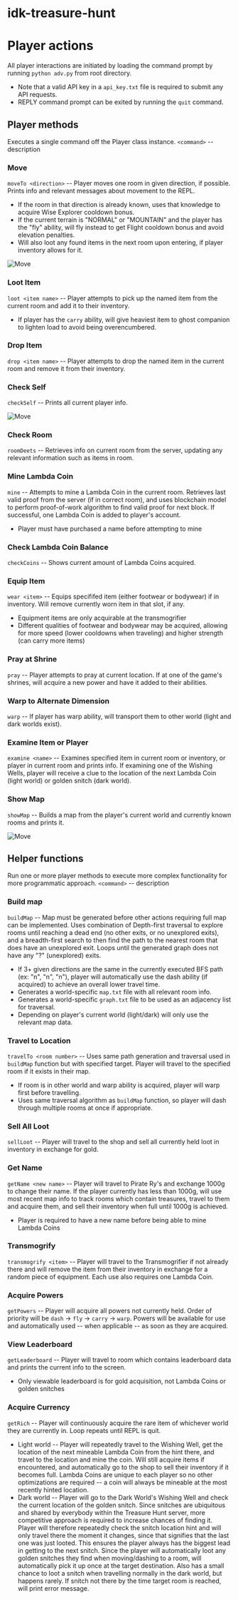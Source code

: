 # idk-treasure-hunt

# Player actions

All player interactions are initiated by loading the command prompt by running `python adv.py` from root directory.

- Note that a valid API key in a `api_key.txt` file is required to submit any API requests.
- REPLY command prompt can be exited by running the `quit` command.

## Player methods

Executes a single command off the Player class instance.
`<command>` -- description

### Move

`moveTo <direction>` -- Player moves one room in given direction, if possible. Prints info and relevant messages about movement to the REPL.

- If the room in that direction is already known, uses that knowledge to acquire Wise Explorer cooldown bonus.
- If the current terrain is "NORMAL" or "MOUNTAIN" and the player has the "fly" ability, will fly instead to get Flight cooldown bonus and avoid elevation penalties.
- Will also loot any found items in the next room upon entering, if player inventory allows for it.

![Move](images/move.png)

### Loot Item

`loot <item name>` -- Player attempts to pick up the named item from the current room and add it to their inventory.

- If player has the `carry` ability, will give heaviest item to ghost companion to lighten load to avoid being overencumbered.

### Drop Item

`drop <item name>` -- Player attempts to drop the named item in the current room and remove it from their inventory.

### Check Self

`checkSelf` -- Prints all current player info.

![Move](images/player.png)

### Check Room

`roomDeets` -- Retrieves info on current room from the server, updating any relevant information such as items in room.

### Mine Lambda Coin

`mine` -- Attempts to mine a Lambda Coin in the current room. Retrieves last valid proof from the server (if in correct room), and uses blockchain model to perform proof-of-work algorithm to find valid proof for next block. If successful, one Lambda Coin is added to player's account.

- Player must have purchased a name before attempting to mine

### Check Lambda Coin Balance

`checkCoins` -- Shows current amount of Lambda Coins acquired.

### Equip Item

`wear <item>` -- Equips specififed item (either footwear or bodywear) if in inventory. Will remove currently worn item in that slot, if any.

- Equipment items are only acquirable at the transmogrifier
- Different qualities of footwear and bodywear may be acquired, allowing for more speed (lower cooldowns when traveling) and higher strength (can carry more items)

### Pray at Shrine

`pray` -- Player attempts to pray at current location. If at one of the game's shrines, will acquire a new power and have it added to their abilities.

### Warp to Alternate Dimension

`warp` -- If player has warp ability, will transport them to other world (light and dark worlds exist).

### Examine Item or Player

`examine <name>` -- Examines specified item in current room or inventory, or player in current room and prints info. If examining one of the Wishing Wells, player will receive a clue to the location of the next Lambda Coin (light world) or golden snitch (dark world).

### Show Map

`showMap` -- Builds a map from the player's current world and currently known rooms and prints it.

![Move](images/map.png)

## Helper functions

Run one or more player methods to execute more complex functionality for more programmatic approach.
`<command>` -- description

### Build map

`buildMap` -- Map must be generated before other actions requiring full map can be implemented. Uses combination of Depth-first traversal to explore rooms until reaching a dead end (no other exits, or no unexplored exits), and a breadth-first search to then find the path to the nearest room that does have an unexplored exit. Loops until the generated graph does not have any "?" (unexplored) exits.

- If 3+ given directions are the same in the currently executed BFS path (ex: "n", "n", "n"), player will automatically use the dash ability (if acquired) to achieve an overall lower travel time.
- Generates a world-specific `map.txt` file with all relevant room info.
- Generates a world-specific `graph.txt` file to be used as an adjacency list for traversal.
- Depending on player's current world (light/dark) will only use the relevant map data.

### Travel to Location

`travelTo <room number>` -- Uses same path generation and traversal used in `buildMap` function but with specified target. Player will travel to the specified room if it exists in their map.

- If room is in other world and warp ability is acquired, player will warp first before travelling.
- Uses same traversal algorithm as `buildMap` function, so player will dash through multiple rooms at once if appropriate.

### Sell All Loot

`sellLoot` -- Player will travel to the shop and sell all currently held loot in inventory in exchange for gold.

### Get Name

`getName <new name>` -- Player will travel to Pirate Ry's and exchange 1000g to change their name. If the player currently has less than 1000g, will use most recent map info to track rooms which contain treasures, travel to them and acquire them, and sell their inventory when full until 1000g is achieved.

- Player is required to have a new name before being able to mine Lambda Coins

### Transmogrify

`transmogrify <item>` -- Player will travel to the Transmogrifier if not already there and will remove the item from their inventory in exchange for a random piece of equipment. Each use also requires one Lambda Coin.

### Acquire Powers

`getPowers` -- Player will acquire all powers not currently held. Order of priority will be `dash` -> `fly` -> `carry` -> `warp`. Powers will be available for use and automatically used -- when applicable -- as soon as they are acquired.

### View Leaderboard

`getLeaderboard` -- Player will travel to room which contains leaderboard data and prints the current info to the screen.

- Only viewable leaderboard is for gold acquisition, not Lambda Coins or golden snitches

### Acquire Currency

`getRich` -- Player will continuously acquire the rare item of whichever world they are currently in. Loop repeats until REPL is quit.

- Light world -- Player will repeatedly travel to the Wishing Well, get the location of the next mineable Lambda Coin from the hint there, and travel to the location and mine the coin. Will still acquire items if encountered, and automatically go to the shop to sell their inventory if it becomes full. Lambda Coins are unique to each player so no other optimizations are required -- a coin will always be mineable at the most recently hinted location.
- Dark world -- Player will go to the Dark World's Wishing Well and check the current location of the golden snitch. Since snitches are ubiquitous and shared by everybody within the Treasure Hunt server, more competitive approach is required to increase chances of finding it. Player will therefore repeatedly check the snitch location hint and will only travel there the moment it changes, since that signifies that the last one was just looted. This ensures the player always has the biggest lead in getting to the next snitch. Since the player will automatically loot any golden snitches they find when moving/dashing to a room, will automatically pick it up once at the target destination. Also has a small chance to loot a snitch when travelling normally in the dark world, but happens rarely. If snitch not there by the time target room is reached, will print error message.
